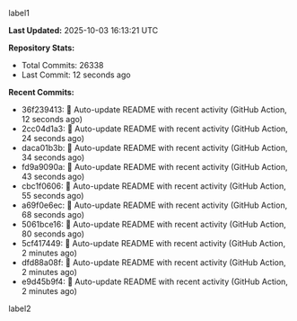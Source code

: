 
label1 
<!-- ACTIVITY_START -->
**Last Updated:** 2025-10-03 16:13:21 UTC

**Repository Stats:**
- Total Commits: 26338
- Last Commit: 12 seconds ago

**Recent Commits:**
- 36f239413: 🤖 Auto-update README with recent activity (GitHub Action, 12 seconds ago)
- 2cc04d1a3: 🤖 Auto-update README with recent activity (GitHub Action, 24 seconds ago)
- daca01b3b: 🤖 Auto-update README with recent activity (GitHub Action, 34 seconds ago)
- fd9a9090a: 🤖 Auto-update README with recent activity (GitHub Action, 43 seconds ago)
- cbc1f0606: 🤖 Auto-update README with recent activity (GitHub Action, 55 seconds ago)
- a69f0e6ec: 🤖 Auto-update README with recent activity (GitHub Action, 68 seconds ago)
- 5061bce16: 🤖 Auto-update README with recent activity (GitHub Action, 80 seconds ago)
- 5cf417449: 🤖 Auto-update README with recent activity (GitHub Action, 2 minutes ago)
- dfd88a08f: 🤖 Auto-update README with recent activity (GitHub Action, 2 minutes ago)
- e9d45b9f4: 🤖 Auto-update README with recent activity (GitHub Action, 2 minutes ago)
<!-- ACTIVITY_END -->

label2
